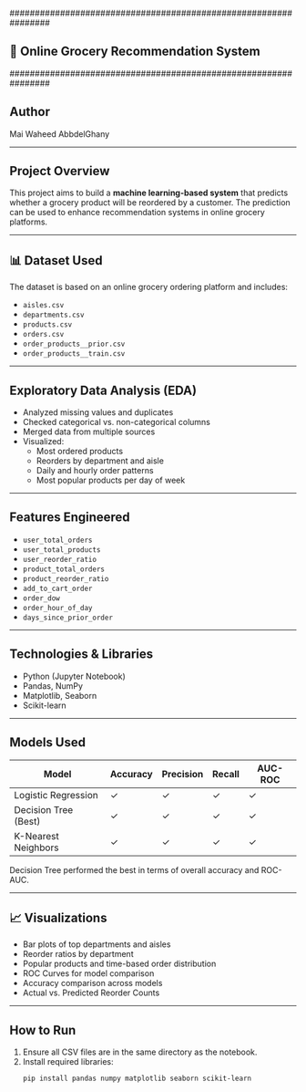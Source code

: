 ################################################################
##           🛒 Online Grocery Recommendation System          ##
################################################################

## Author
Mai Waheed AbbdelGhany

---

## Project Overview

This project aims to build a **machine learning-based system** that predicts whether a grocery product will be reordered by a customer. The prediction can be used to enhance recommendation systems in online grocery platforms.

---

## 📊 Dataset Used

The dataset is based on an online grocery ordering platform and includes:

- `aisles.csv`
- `departments.csv`
- `products.csv`
- `orders.csv`
- `order_products__prior.csv`
- `order_products__train.csv`

---

## Exploratory Data Analysis (EDA)

- Analyzed missing values and duplicates
- Checked categorical vs. non-categorical columns
- Merged data from multiple sources
- Visualized:
  - Most ordered products
  - Reorders by department and aisle
  - Daily and hourly order patterns
  - Most popular products per day of week

---

## Features Engineered

- `user_total_orders`
- `user_total_products`
- `user_reorder_ratio`
- `product_total_orders`
- `product_reorder_ratio`
- `add_to_cart_order`
- `order_dow`
- `order_hour_of_day`
- `days_since_prior_order`

---

## Technologies & Libraries

- Python (Jupyter Notebook)
- Pandas, NumPy
- Matplotlib, Seaborn
- Scikit-learn

---

## Models Used

| Model                  | Accuracy | Precision | Recall | AUC-ROC |
|------------------------|----------|-----------|--------|---------|
| Logistic Regression    | ✓        | ✓         | ✓      | ✓       |
| Decision Tree (Best)   | ✓        | ✓         | ✓      | ✓       |
| K-Nearest Neighbors    | ✓        | ✓         | ✓      | ✓       |

Decision Tree performed the best in terms of overall accuracy and ROC-AUC.

---

## 📈 Visualizations

- Bar plots of top departments and aisles
- Reorder ratios by department
- Popular products and time-based order distribution
- ROC Curves for model comparison
- Accuracy comparison across models
- Actual vs. Predicted Reorder Counts

---

## How to Run

1. Ensure all CSV files are in the same directory as the notebook.
2. Install required libraries:
   ```bash
   pip install pandas numpy matplotlib seaborn scikit-learn
